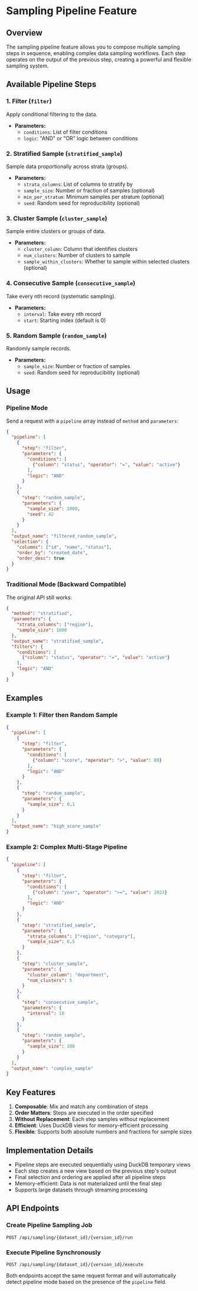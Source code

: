 # Sampling Pipeline Feature

## Overview

The sampling pipeline feature allows you to compose multiple sampling steps in sequence, enabling complex data sampling workflows. Each step operates on the output of the previous step, creating a powerful and flexible sampling system.

## Available Pipeline Steps

### 1. **Filter** (`filter`)
Apply conditional filtering to the data.
- **Parameters:**
  - `conditions`: List of filter conditions
  - `logic`: "AND" or "OR" logic between conditions

### 2. **Stratified Sample** (`stratified_sample`)
Sample data proportionally across strata (groups).
- **Parameters:**
  - `strata_columns`: List of columns to stratify by
  - `sample_size`: Number or fraction of samples (optional)
  - `min_per_stratum`: Minimum samples per stratum (optional)
  - `seed`: Random seed for reproducibility (optional)

### 3. **Cluster Sample** (`cluster_sample`)
Sample entire clusters or groups of data.
- **Parameters:**
  - `cluster_column`: Column that identifies clusters
  - `num_clusters`: Number of clusters to sample
  - `sample_within_clusters`: Whether to sample within selected clusters (optional)

### 4. **Consecutive Sample** (`consecutive_sample`)
Take every nth record (systematic sampling).
- **Parameters:**
  - `interval`: Take every nth record
  - `start`: Starting index (default is 0)

### 5. **Random Sample** (`random_sample`)
Randomly sample records.
- **Parameters:**
  - `sample_size`: Number or fraction of samples
  - `seed`: Random seed for reproducibility (optional)

## Usage

### Pipeline Mode

Send a request with a `pipeline` array instead of `method` and `parameters`:

```json
{
  "pipeline": [
    {
      "step": "filter",
      "parameters": {
        "conditions": [
          {"column": "status", "operator": "=", "value": "active"}
        ],
        "logic": "AND"
      }
    },
    {
      "step": "random_sample",
      "parameters": {
        "sample_size": 1000,
        "seed": 42
      }
    }
  ],
  "output_name": "filtered_random_sample",
  "selection": {
    "columns": ["id", "name", "status"],
    "order_by": "created_date",
    "order_desc": true
  }
}
```

### Traditional Mode (Backward Compatible)

The original API still works:

```json
{
  "method": "stratified",
  "parameters": {
    "strata_columns": ["region"],
    "sample_size": 1000
  },
  "output_name": "stratified_sample",
  "filters": {
    "conditions": [
      {"column": "status", "operator": "=", "value": "active"}
    ],
    "logic": "AND"
  }
}
```

## Examples

### Example 1: Filter then Random Sample
```json
{
  "pipeline": [
    {
      "step": "filter",
      "parameters": {
        "conditions": [
          {"column": "score", "operator": ">", "value": 80}
        ],
        "logic": "AND"
      }
    },
    {
      "step": "random_sample",
      "parameters": {
        "sample_size": 0.1
      }
    }
  ],
  "output_name": "high_score_sample"
}
```

### Example 2: Complex Multi-Stage Pipeline
```json
{
  "pipeline": [
    {
      "step": "filter",
      "parameters": {
        "conditions": [
          {"column": "year", "operator": ">=", "value": 2023}
        ],
        "logic": "AND"
      }
    },
    {
      "step": "stratified_sample",
      "parameters": {
        "strata_columns": ["region", "category"],
        "sample_size": 0.5
      }
    },
    {
      "step": "cluster_sample",
      "parameters": {
        "cluster_column": "department",
        "num_clusters": 5
      }
    },
    {
      "step": "consecutive_sample",
      "parameters": {
        "interval": 10
      }
    },
    {
      "step": "random_sample",
      "parameters": {
        "sample_size": 100
      }
    }
  ],
  "output_name": "complex_sample"
}
```

## Key Features

1. **Composable**: Mix and match any combination of steps
2. **Order Matters**: Steps are executed in the order specified
3. **Without Replacement**: Each step samples without replacement
4. **Efficient**: Uses DuckDB views for memory-efficient processing
5. **Flexible**: Supports both absolute numbers and fractions for sample sizes

## Implementation Details

- Pipeline steps are executed sequentially using DuckDB temporary views
- Each step creates a new view based on the previous step's output
- Final selection and ordering are applied after all pipeline steps
- Memory-efficient: Data is not materialized until the final step
- Supports large datasets through streaming processing

## API Endpoints

### Create Pipeline Sampling Job
```
POST /api/sampling/{dataset_id}/{version_id}/run
```

### Execute Pipeline Synchronously
```
POST /api/sampling/{dataset_id}/{version_id}/execute
```

Both endpoints accept the same request format and will automatically detect pipeline mode based on the presence of the `pipeline` field.